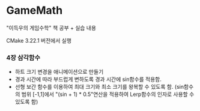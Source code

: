 # GameMath
"이득우의 게임수학" 책 공부 + 실습 내용

CMake 3.22.1 버전에서 실행

### 4장 삼각함수
- 하트 크기 변경을 애니메이션으로 만들기
- 경과 시간에 따라 부드럽게 변하도록 경과 시간에 sin함수를 적용함.
- 선형 보간 함수를 이용하여 최대 크기와 최소 크기를 왕복할 수 있도록 함. (sin함수의 범위 [-1,1]에서 "(sin + 1) * 0.5"연산을 적용하여 Lerp함수의 인자로 사용할 수 있도록 함)
